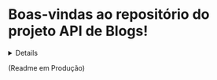 # Boas-vindas ao repositório do projeto API de Blogs!

<details>

  Neste projeto você vai encontrar uma API e um banco de dados para a produção de conteúdo para um blog! 

  Este projeto foi desenvolvido com `Node.js` usando o pacote `sequelize` para fazer um `CRUD` de posts.

  1. Você encontrará os endpoints que estão conectados ao banco de dados seguindo os princípios do REST;

<br />
</details>

(Readme em Produção)
